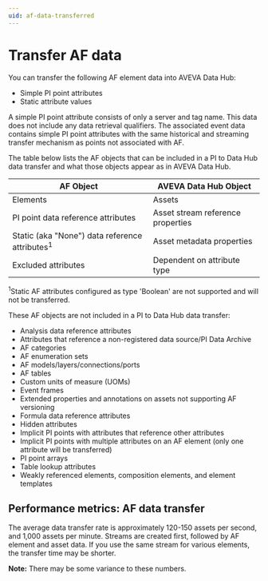 ```yaml
---
uid: af-data-transferred
---
```


# Transfer AF data

You can transfer the following AF element data into AVEVA Data Hub:

* Simple PI point attributes
* Static attribute values

A simple PI point attribute consists of only a server and tag name. This data does not include any data retrieval qualifiers. The associated event data contains simple PI point attributes with the same historical and streaming transfer mechanism as points not associated with AF. 

The table below lists the AF objects that can be included in a PI to Data Hub data transfer and what those objects appear as in AVEVA Data Hub.

| AF Object                                                 | AVEVA Data Hub Object |
| --------------------------------------------------------- | --------------------- |
| Elements                                                  | Assets |
| PI point data reference attributes                        | Asset stream reference properties |
| Static (aka "None") data reference attributes<sup>1</sup> | Asset metadata properties |
| Excluded attributes                                       | Dependent on attribute type |

<sup>1</sup>Static AF attributes configured as type 'Boolean' are not supported and will not be transferred.

These AF objects are not included in a PI to Data Hub data transfer:

* Analysis data reference attributes
* Attributes that reference a non-registered data source/PI Data Archive
* AF categories
* AF enumeration sets
* AF models/layers/connections/ports
* AF tables
* Custom units of measure (UOMs)
* Event frames 
* Extended properties and annotations on assets not supporting AF versioning
* Formula data reference attributes 
* Hidden attributes
* Implicit PI points with attributes that reference other attributes
* Implicit PI points with multiple attributes on an AF element (only one attribute will be transferred)
* PI point arrays
* Table lookup attributes
* Weakly referenced elements, composition elements, and element templates

## Performance metrics: AF data transfer

The average data transfer rate is approximately 120-150 assets per second, and 1,000 assets per minute. Streams are created first, followed by AF element and asset data. If you use the same stream for various elements, the transfer time may be shorter.

**Note:** There may be some variance to these numbers.
